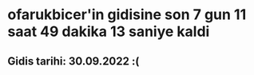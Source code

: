 # ofarukbicer'in gidisine son 7 gun 11 saat 49 dakika 13 saniye kaldi

## Gidis tarihi: 30.09.2022 :(